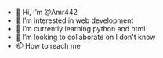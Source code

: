 - 👋 Hi, I’m @Amr442
- 👀 I’m interested in web development  
- 🌱 I’m currently learning python and html
- 💞️ I’m looking to collaborate on I don't know
- 📫 How to reach me 

<!---
Amr442/Amr442 is a ✨ special ✨ repository because its `README.md` (this file) appears on your GitHub profile.
You can click the Preview link to take a look at your changes.
--->
